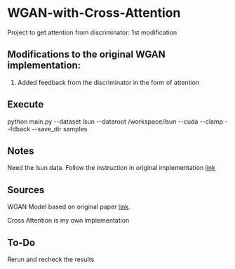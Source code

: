 # WGAN-with-Cross-Attention
Project to get attention from discriminator: 1st modification


## Modifications to the original WGAN implementation:
1. Added feedback from the discriminator in the form of attention


## Execute
python main.py --dataset lsun --dataroot /workspace/lsun --cuda --clamp --fdback --save_dir samples

## Notes
Need the lsun data.
Follow the instruction in original implementation [link](https://github.com/martinarjovsky/WassersteinGAN)

## Sources
WGAN Model based on original paper [link](https://arxiv.org/abs/1701.07875).

Cross Attention is my own implementation


## To-Do
Rerun and recheck the results
